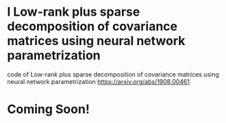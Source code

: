 # l Low-rank plus sparse decomposition of covariance matrices using neural network parametrization
code of Low-rank plus sparse decomposition of covariance matrices using neural network parametrization https://arxiv.org/abs/1908.00461



# Coming Soon!

